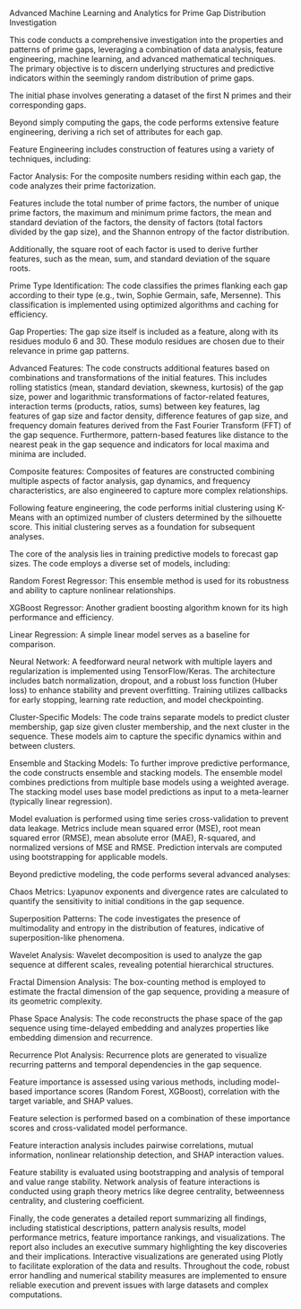 Advanced Machine Learning and Analytics for Prime Gap Distribution Investigation

This code conducts a comprehensive investigation into the properties and patterns of prime gaps, leveraging a combination of data analysis, feature engineering, machine learning, and advanced mathematical techniques. The primary objective is to discern underlying structures and predictive indicators within the seemingly random distribution of prime gaps.

The initial phase involves generating a dataset of the first N primes and their corresponding gaps. 

Beyond simply computing the gaps, the code performs extensive feature engineering, deriving a rich set of attributes for each gap.

Feature Engineering includes construction of features using a variety of techniques, including:

Factor Analysis: For the composite numbers residing within each gap, the code analyzes their prime factorization. 

Features include the total number of prime factors, the number of unique prime factors, the maximum and minimum prime factors, the mean and standard deviation of the factors, the density of factors (total factors divided by the gap size), and the Shannon entropy of the factor distribution. 

Additionally, the square root of each factor is used to derive further features, such as the mean, sum, and standard deviation of the square roots.

Prime Type Identification: The code classifies the primes flanking each gap according to their type (e.g., twin, Sophie Germain, safe, Mersenne). This classification is implemented using optimized algorithms and caching for efficiency.

Gap Properties: The gap size itself is included as a feature, along with its residues modulo 6 and 30. These modulo residues are chosen due to their relevance in prime gap patterns.

Advanced Features: The code constructs additional features based on combinations and transformations of the initial features. This includes rolling statistics (mean, standard deviation, skewness, kurtosis) of the gap size, power and logarithmic transformations of factor-related features, interaction terms (products, ratios, sums) between key features, lag features of gap size and factor density, difference features of gap size, and frequency domain features derived from the Fast Fourier Transform (FFT) of the gap sequence. Furthermore, pattern-based features like distance to the nearest peak in the gap sequence and indicators for local maxima and minima are included. 

Composite features: Composites of features are constructed combining multiple aspects of factor analysis, gap dynamics, and frequency characteristics, are also engineered to capture more complex relationships.

Following feature engineering, the code performs initial clustering using K-Means with an optimized number of clusters determined by the silhouette score. This initial clustering serves as a foundation for subsequent analyses.

The core of the analysis lies in training predictive models to forecast gap sizes. The code employs a diverse set of models, including:

Random Forest Regressor: This ensemble method is used for its robustness and ability to capture nonlinear relationships.

XGBoost Regressor: Another gradient boosting algorithm known for its high performance and efficiency.

Linear Regression: A simple linear model serves as a baseline for comparison.

Neural Network: A feedforward neural network with multiple layers and regularization is implemented using TensorFlow/Keras. The architecture includes batch normalization, dropout, and a robust loss function (Huber loss) to enhance stability and prevent overfitting. Training utilizes callbacks for early stopping, learning rate reduction, and model checkpointing.

Cluster-Specific Models: The code trains separate models to predict cluster membership, gap size given cluster membership, and the next cluster in the sequence. These models aim to capture the specific dynamics within and between clusters.

Ensemble and Stacking Models: To further improve predictive performance, the code constructs ensemble and stacking models. The ensemble model combines predictions from multiple base models using a weighted average. The stacking model uses base model predictions as input to a meta-learner (typically linear regression).

Model evaluation is performed using time series cross-validation to prevent data leakage. Metrics include mean squared error (MSE), root mean squared error (RMSE), mean absolute error (MAE), R-squared, and normalized versions of MSE and RMSE. Prediction intervals are computed using bootstrapping for applicable models.

Beyond predictive modeling, the code performs several advanced analyses:

Chaos Metrics: Lyapunov exponents and divergence rates are calculated to quantify the sensitivity to initial conditions in the gap sequence.

Superposition Patterns: The code investigates the presence of multimodality and entropy in the distribution of features, indicative of superposition-like phenomena.

Wavelet Analysis: Wavelet decomposition is used to analyze the gap sequence at different scales, revealing potential hierarchical structures.

Fractal Dimension Analysis: The box-counting method is employed to estimate the fractal dimension of the gap sequence, providing a measure of its geometric complexity.

Phase Space Analysis: The code reconstructs the phase space of the gap sequence using time-delayed embedding and analyzes properties like embedding dimension and recurrence.

Recurrence Plot Analysis: Recurrence plots are generated to visualize recurring patterns and temporal dependencies in the gap sequence.

Feature importance is assessed using various methods, including model-based importance scores (Random Forest, XGBoost), correlation with the target variable, and SHAP values.

Feature selection is performed based on a combination of these importance scores and cross-validated model performance.

Feature interaction analysis includes pairwise correlations, mutual information, nonlinear relationship detection, and SHAP interaction values.

Feature stability is evaluated using bootstrapping and analysis of temporal and value range stability. Network analysis of feature interactions is conducted using graph theory metrics like degree centrality, betweenness centrality, and clustering coefficient.

Finally, the code generates a detailed report summarizing all findings, including statistical descriptions, pattern analysis results, model performance metrics, feature importance rankings, and visualizations. The report also includes an executive summary highlighting the key discoveries and their implications. Interactive visualizations are generated using Plotly to facilitate exploration of the data and results. Throughout the code, robust error handling and numerical stability measures are implemented to ensure reliable execution and prevent issues with large datasets and complex computations.
